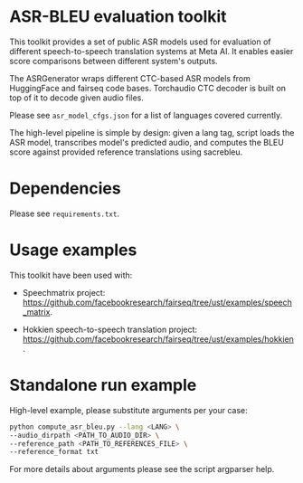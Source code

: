 # ASR-BLEU evaluation toolkit

This toolkit provides a set of public ASR models used for evaluation of different speech-to-speech translation systems at Meta AI. It enables easier score comparisons between different system's outputs.

The ASRGenerator wraps different CTC-based ASR models from HuggingFace and fairseq code bases. Torchaudio CTC decoder is built on top of it to decode given audio files.

Please see `asr_model_cfgs.json` for a list of languages covered currently.

The high-level pipeline is simple by design: given a lang tag, script loads the ASR model, transcribes model's predicted audio, and computes the BLEU score against provided reference translations using sacrebleu.

# Dependencies

Please see `requirements.txt`. 

# Usage examples

This toolkit have been used with:

* Speechmatrix project: https://github.com/facebookresearch/fairseq/tree/ust/examples/speech_matrix.

* Hokkien speech-to-speech translation project: https://github.com/facebookresearch/fairseq/tree/ust/examples/hokkien.

# Standalone run example

High-level example, please substitute arguments per your case:

```bash
python compute_asr_bleu.py --lang <LANG> \
--audio_dirpath <PATH_TO_AUDIO_DIR> \
--reference_path <PATH_TO_REFERENCES_FILE> \
--reference_format txt
```

For more details about arguments please see the script argparser help.
